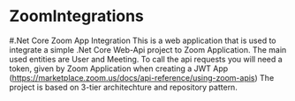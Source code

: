 # ZoomIntegrations
#.Net Core Zoom App Integration
This is a web application that is used to integrate a simple .Net Core Web-Api project to Zoom Application. The main used entities are User and Meeting. 
To call the api requests you will need a token, given by Zoom Application when creating a JWT App (https://marketplace.zoom.us/docs/api-reference/using-zoom-apis)
The project is based on 3-tier architechture and repository pattern.


